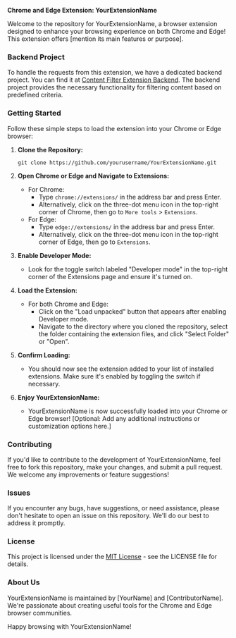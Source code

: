 **Chrome and Edge Extension: YourExtensionName**

Welcome to the repository for YourExtensionName, a browser extension designed to enhance your browsing experience on both Chrome and Edge! This extension offers [mention its main features or purpose].

### Backend Project

To handle the requests from this extension, we have a dedicated backend project. You can find it at [Content Filter Extension Backend](https://github.com/Andrew-A-A/Content_Filter_Extension_Backend). The backend project provides the necessary functionality for filtering content based on predefined criteria.

### Getting Started

Follow these simple steps to load the extension into your Chrome or Edge browser:

1. **Clone the Repository:**
   ```
   git clone https://github.com/yourusername/YourExtensionName.git
   ```

2. **Open Chrome or Edge and Navigate to Extensions:**
   - For Chrome:
     - Type `chrome://extensions/` in the address bar and press Enter.
     - Alternatively, click on the three-dot menu icon in the top-right corner of Chrome, then go to `More tools` > `Extensions`.
   - For Edge:
     - Type `edge://extensions/` in the address bar and press Enter.
     - Alternatively, click on the three-dot menu icon in the top-right corner of Edge, then go to `Extensions`.

3. **Enable Developer Mode:**
   - Look for the toggle switch labeled "Developer mode" in the top-right corner of the Extensions page and ensure it's turned on.

4. **Load the Extension:**
   - For both Chrome and Edge:
     - Click on the "Load unpacked" button that appears after enabling Developer mode.
     - Navigate to the directory where you cloned the repository, select the folder containing the extension files, and click "Select Folder" or "Open".

5. **Confirm Loading:**
   - You should now see the extension added to your list of installed extensions. Make sure it's enabled by toggling the switch if necessary.

6. **Enjoy YourExtensionName:**
   - YourExtensionName is now successfully loaded into your Chrome or Edge browser! [Optional: Add any additional instructions or customization options here.]

### Contributing

If you'd like to contribute to the development of YourExtensionName, feel free to fork this repository, make your changes, and submit a pull request. We welcome any improvements or feature suggestions!

### Issues

If you encounter any bugs, have suggestions, or need assistance, please don't hesitate to open an issue on this repository. We'll do our best to address it promptly.

### License

This project is licensed under the [MIT License](LICENSE) - see the LICENSE file for details.

### About Us

YourExtensionName is maintained by [YourName] and [ContributorName]. We're passionate about creating useful tools for the Chrome and Edge browser communities.

Happy browsing with YourExtensionName!
